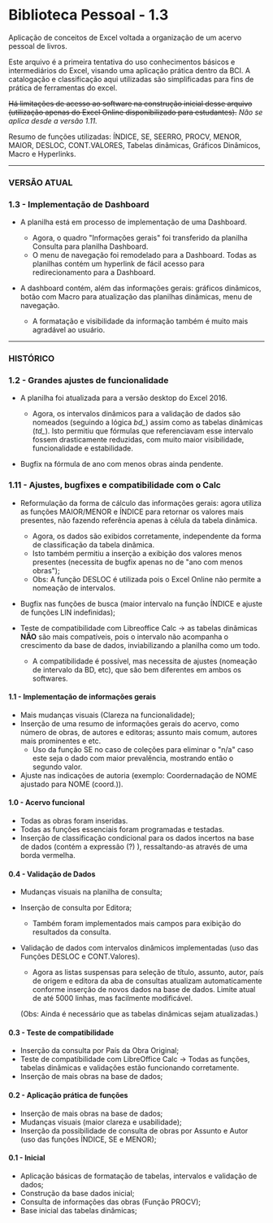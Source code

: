 # Biblioteca Pessoal - 1.3
Aplicação de conceitos de Excel voltada a organização de um acervo pessoal de livros.

Este arquivo é a primeira tentativa do uso conhecimentos básicos e intermediários do Excel, visando uma aplicação prática dentro da BCI.
A catalogação e classificação aqui utilizadas são simplificadas para fins de prática de ferramentas do excel.

~~Há limitações de acesso ao software na construção inicial desse arquivo (utilização apenas do Excel Online disponibilizado para estudantes).~~
*Não se aplica desde a versão 1.11.*

Resumo de funções utilizadas: ÍNDICE, SE, SEERRO, PROCV, MENOR, MAIOR, DESLOC, CONT.VALORES, Tabelas dinâmicas, Gráficos Dinâmicos, Macro e Hyperlinks.
________________________________________________________________________________________________________________________________________________________
### VERSÃO ATUAL
### **1.3 - Implementação de Dashboard**

- A planilha está em processo de implementação de uma Dashboard.
  - Agora, o quadro "Informações gerais" foi transferido da planilha Consulta para planilha Dashboard.
  - O menu de navegação foi remodelado para a Dashboard. Todas as planilhas contém um hyperlink de fácil acesso para redirecionamento para a Dashboard.

- A dashboard contém, além das informações gerais: gráficos dinâmicos, botão com Macro para atualização das planilhas dinâmicas, menu de navegação.
  - A formatação e visibilidade da informação também é muito mais agradável ao usuário.
  
________________________________________________________________________________________________________________________________________________________
### HISTÓRICO
### **1.2 - Grandes ajustes de funcionalidade**

- A planilha foi atualizada para a versão desktop do Excel 2016.
  - Agora, os intervalos dinâmicos para a validação de dados são nomeados (seguindo a lógica *bd_*) assim como as tabelas dinâmicas (*td_*). Isto permitiu que fórmulas que referenciavam esse intervalo fossem drasticamente reduzidas, com muito maior visibilidade, funcionalidade e estabilidade.
  
- Bugfix na fórmula de ano com menos obras ainda pendente.

### **1.11 - Ajustes, bugfixes e compatibilidade com o Calc**

- Reformulação da forma de cálculo das informações gerais: agora utiliza as funções MAIOR/MENOR e ÍNDICE para retornar os valores mais presentes, não fazendo referência apenas à célula da tabela dinâmica.
  - Agora, os dados são exibidos corretamente, independente da forma de classificação da tabela dinâmica.
  - Isto também permitiu a inserção a exibição dos valores menos presentes (necessita de bugfix apenas no de "ano com menos obras");
  - Obs: A função DESLOC é utilizada pois o Excel Online não permite a nomeação de intervalos.
    
- Bugfix nas funções de busca (maior intervalo na função ÍNDICE e ajuste de funções LIN indefinidas);

- Teste de compatibilidade com Libreoffice Calc -> as tabelas dinâmicas **NÃO** são mais compatíveis, pois o intervalo não acompanha o crescimento da base de dados, inviabilizando a planilha como um todo.
  - A compatibilidade é possível, mas necessita de ajustes (nomeação de intervalo da BD, etc), que são bem diferentes em ambos os softwares.
  
#### **1.1 - Implementação de informações gerais**

- Mais mudanças visuais (Clareza na funcionalidade);
- Inserção de uma resumo de informações gerais do acervo, como número de obras, de autores e editoras; assunto mais comum, autores mais prominentes e etc.
  - Uso da função SE no caso de coleções para eliminar o "n/a" caso este seja o dado com maior prevalência, mostrando então o segundo valor.
- Ajuste nas indicações de autoria (exemplo: Coordernadação de NOME ajustado para NOME (coord.)).

#### **1.0 - Acervo funcional**

- Todas as obras foram inseridas.
- Todas as funções essenciais foram programadas e testadas.
- Inserção de classificação condicional para os dados incertos na base de dados (contém a expressão (?) ), ressaltando-as através de uma borda vermelha.

#### **0.4 - Validação de Dados**

- Mudanças visuais na planilha de consulta;
- Inserção de consulta por Editora;
  - Também foram implementados mais campos para exibição do resultados da consulta.
    
- Validação de dados com intervalos dinâmicos implementadas (uso das Funções DESLOC e CONT.Valores).
  - Agora as listas suspensas para seleção de título, assunto, autor, país de origem e editora da aba de consultas atualizam automaticamente conforme inserção de novos dados na base de dados. Limite atual de até 5000 linhas, mas facilmente modificável.
    
  (Obs: Ainda é necessário que as tabelas dinâmicas sejam atualizadas.)
  
#### **0.3 - Teste de compatibilidade**

- Inserção da consulta por País da Obra Original;
- Teste de compatibilidade com LibreOffice Calc -> Todas as funções, tabelas dinâmicas e validações estão funcionando 
corretamente.
- Inserção de mais obras na base de dados;

#### **0.2 - Aplicação prática de funções**
- Inserção de mais obras na base de dados;
- Mudanças visuais (maior clareza e usabilidade);
- Inserção da possibilidade de consulta de obras por Assunto e Autor (uso das funções ÍNDICE, SE e MENOR);

#### **0.1 - Inicial**
- Aplicação básicas de formatação de tabelas, intervalos e validação de dados;
- Construção da base dados inicial;
- Consulta de informações das obras (Função PROCV);
- Base inicial das tabelas dinâmicas;


